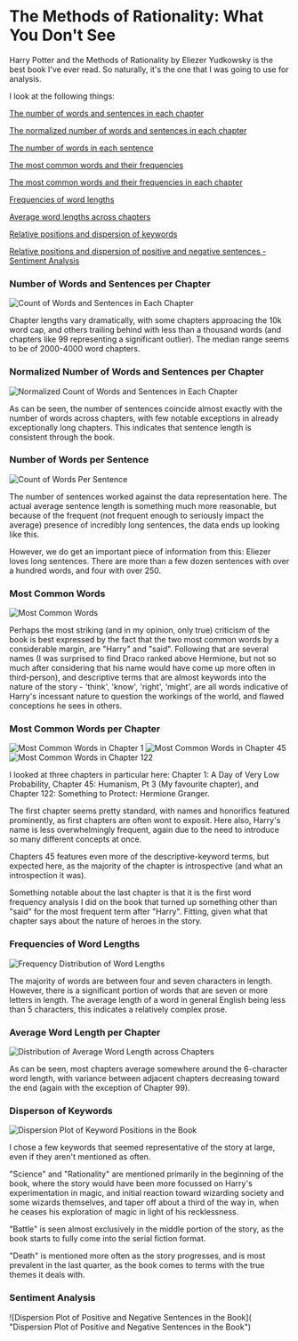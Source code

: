 # The Methods of Rationality:  What You Don't See

Harry Potter and the Methods of Rationality by Eliezer Yudkowsky is the best book I've ever read.  So naturally, it's the one that I was going to use for analysis.

I look at the following things:

[The number of words and sentences in each chapter](#number-of-words-and-sentences-per-chapter)

[The normalized number of words and sentences in each chapter](#normalized-number-of-words-and-sentences-per-chapter)

[The number of words in each sentence](#number-of-words-per-sentence)

[The most common words and their frequencies](#most-common-words)

[The most common words and their frequencies in each chapter](#most-common-words-per-chapter)

[Frequencies of word lengths](#frequencies-of-word-lengths)

[Average word lengths across chapters](#average-word-length-per-chapter)

[Relative positions and dispersion of keywords](#disperson-of-keywords)

[Relative positions and dispersion of positive and negative sentences - Sentiment Analysis](#sentiment-analysis)



### Number of Words and Sentences per Chapter

![Count of Words and Sentences in Each Chapter](https://github.com/Jozdien/HPMOR_NLP/blob/master/Graphs/Count%20of%20Words%20and%20Sentences%20in%20Each%20Chapter.png "Count of Words and Sentences in Each Chapter")

Chapter lengths vary dramatically, with some chapters approacing the 10k word cap, and others trailing behind with less than a thousand words (and chapters like 99 representing a significant outlier).  The median range seems to be of 2000-4000 word chapters.


### Normalized Number of Words and Sentences per Chapter

![Normalized Count of Words and Sentences in Each Chapter](https://github.com/Jozdien/HPMOR_NLP/blob/master/Graphs/Normalized%20Count%20of%20Words%20and%20Sentences%20in%20Each%20Chapter.png "Normalized Count of Words and Sentences in Each Chapter")

As can be seen, the number of sentences coincide almost exactly with the number of words across chapters, with few notable exceptions in already exceptionally long chapters.  This indicates that sentence length is consistent through the book.


### Number of Words per Sentence

![Count of Words Per Sentence](https://github.com/Jozdien/HPMOR_NLP/blob/master/Graphs/Number%20of%20Words%20in%20Each%20Sentence.png "Count of Words Per Sentence")

The number of sentences worked against the data representation here.  The actual average sentence length is something much more reasonable, but because of the frequent (not frequent enough to seriously impact the average) presence of incredibly long sentences, the data ends up looking like this.

However, we do get an important piece of information from this: Eliezer loves long sentences.  There are more than a few dozen sentences with over a hundred words, and four with over 250.


### Most Common Words

![Most Common Words](https://github.com/Jozdien/HPMOR_NLP/blob/master/Graphs/Frequencies%20of%20the%2050%20Most%20Common%20Words.png "Most Common Words")

Perhaps the most striking (and in my opinion, only true) criticism of the book is best expressed by the fact that the two most common words by a considerable margin, are "Harry" and "said".  Following that are several names (I was surprised to find Draco ranked above Hermione, but not so much after considering that his name would have come up more often in third-person), and descriptive terms that are almost keywords into the nature of the story - 'think', 'know', 'right', 'might', are all words indicative of Harry's incessant nature to question the workings of the world, and flawed conceptions he sees in others.


### Most Common Words per Chapter

![Most Common Words in Chapter 1](https://github.com/Jozdien/HPMOR_NLP/blob/master/Graphs/Frequencies%20of%2020%20Most%20Common%20Words%20in%20Chapter%201.png "Most Common Words in Chapter 1")
![Most Common Words in Chapter 45](https://github.com/Jozdien/HPMOR_NLP/blob/master/Graphs/Frequencies%20of%2020%20Most%20Common%20Words%20in%20Chapter%2045.png "Most Common Words in Chapter 45")
![Most Common Words in Chapter 122](https://github.com/Jozdien/HPMOR_NLP/blob/master/Graphs/Frequencies%20of%2020%20Most%20Common%20Words%20in%20Chapter%20122.png "Most Common Words in Chapter 122")

I looked at three chapters in particular here: Chapter 1: A Day of Very Low Probability, Chapter 45: Humanism, Pt 3 (My favourite chapter), and Chapter 122: Something to Protect: Hermione Granger.

The first chapter seems pretty standard, with names and honorifics featured prominently, as first chapters are often wont to exposit.  Here also, Harry's name is less overwhelmingly frequent, again due to the need to introduce so many different concepts at once.

Chapters 45 features even more of the descriptive-keyword terms, but expected here, as the majority of the chapter is introspective (and what an introspection it was).

Something notable about the last chapter is that it is the first word frequency analysis I did on the book that turned up something other than "said" for the most frequent term after "Harry".  Fitting, given what that chapter says about the nature of heroes in the story.


### Frequencies of Word Lengths

![Frequency Distribution of Word Lengths](https://github.com/Jozdien/HPMOR_NLP/blob/master/Graphs/Frequencies%20of%20Word%20Lengths.png "Frequency Distribution of Word Lengths")

The majority of words are between four and seven characters in length.  However, there is a significant portion of words that are seven or more letters in length.  The average length of a word in general English being less than 5 characters, this indicates a relatively complex prose.


### Average Word Length per Chapter

![Distribution of Average Word Length across Chapters](https://github.com/Jozdien/HPMOR_NLP/blob/master/Graphs/Average%20Word%20Length%20in%20Each%20Chapter.png "Distribution of Average Word Length across Chapters")

As can be seen, most chapters average somewhere around the 6-character word length, with variance between adjacent chapters decreasing toward the end (again with the exception of Chapter 99).


### Disperson of Keywords

![Dispersion Plot of Keyword Positions in the Book](https://github.com/Jozdien/HPMOR_NLP/blob/master/Graphs/Disperson%20Keyword%20Appearances.png "Dispersion Plot of Keyword Positions in the Book")

I chose a few keywords that seemed representative of the story at large, even if they aren't mentioned as often.  

"Science" and "Rationality" are mentioned primarily in the beginning of the book, where the story would have been more focussed on Harry's experimentation in magic, and initial reaction toward wizarding society and some wizards themselves, and taper off about a third of the way in, when he ceases his exploration of magic in light of his recklessness.

"Battle" is seen almost exclusively in the middle portion of the story, as the book starts to fully come into the serial fiction format.

"Death" is mentioned more often as the story progresses, and is most prevalent in the last quarter, as the book comes to terms with the true themes it deals with.


### Sentiment Analysis

![Dispersion Plot of Positive and Negative Sentences in the Book]( "Dispersion Plot of Positive and Negative Sentences in the Book")

